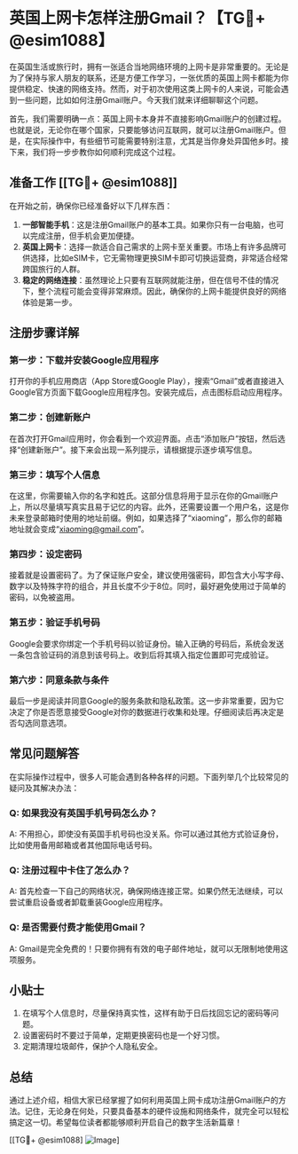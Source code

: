 # 英国上网卡怎样注册Gmail？【TG💪+ @esim1088】

在英国生活或旅行时，拥有一张适合当地网络环境的上网卡是非常重要的。无论是为了保持与家人朋友的联系，还是方便工作学习，一张优质的英国上网卡都能为你提供稳定、快速的网络支持。然而，对于初次使用这类上网卡的人来说，可能会遇到一些问题，比如如何注册Gmail账户。今天我们就来详细聊聊这个问题。

首先，我们需要明确一点：英国上网卡本身并不直接影响Gmail账户的创建过程。也就是说，无论你在哪个国家，只要能够访问互联网，就可以注册Gmail账户。但是，在实际操作中，有些细节可能需要特别注意，尤其是当你身处异国他乡时。接下来，我们将一步步教你如何顺利完成这个过程。

## 准备工作 [[TG💪+ @esim1088]]

在开始之前，确保你已经准备好以下几样东西：

1. **一部智能手机**：这是注册Gmail账户的基本工具。如果你只有一台电脑，也可以完成注册，但手机会更加便捷。
2. **英国上网卡**：选择一款适合自己需求的上网卡至关重要。市场上有许多品牌可供选择，比如eSIM卡，它无需物理更换SIM卡即可切换运营商，非常适合经常跨国旅行的人群。
3. **稳定的网络连接**：虽然理论上只要有互联网就能注册，但在信号不佳的情况下，整个流程可能会变得非常麻烦。因此，确保你的上网卡能提供良好的网络体验是第一步。

## 注册步骤详解

### 第一步：下载并安装Google应用程序

打开你的手机应用商店（App Store或Google Play），搜索“Gmail”或者直接进入Google官方页面下载Google应用程序包。安装完成后，点击图标启动应用程序。

### 第二步：创建新账户

在首次打开Gmail应用时，你会看到一个欢迎界面。点击“添加账户”按钮，然后选择“创建新账户”。接下来会出现一系列提示，请根据提示逐步填写信息。

### 第三步：填写个人信息

在这里，你需要输入你的名字和姓氏。这部分信息将用于显示在你的Gmail账户上，所以尽量填写真实且易于记忆的内容。此外，还需要设置一个用户名，这是你未来登录邮箱时使用的地址前缀。例如，如果选择了“xiaoming”，那么你的邮箱地址就会变成“xiaoming@gmail.com”。

### 第四步：设定密码

接着就是设置密码了。为了保证账户安全，建议使用强密码，即包含大小写字母、数字以及特殊字符的组合，并且长度不少于8位。同时，最好避免使用过于简单的密码，以免被盗用。

### 第五步：验证手机号码

Google会要求你绑定一个手机号码以验证身份。输入正确的号码后，系统会发送一条包含验证码的消息到该号码上。收到后将其填入指定位置即可完成验证。

### 第六步：同意条款与条件

最后一步是阅读并同意Google的服务条款和隐私政策。这一步非常重要，因为它决定了你是否愿意接受Google对你的数据进行收集和处理。仔细阅读后再决定是否勾选同意选项。

## 常见问题解答

在实际操作过程中，很多人可能会遇到各种各样的问题。下面列举几个比较常见的疑问及其解决办法：

### Q: 如果我没有英国手机号码怎么办？

A: 不用担心，即使没有英国手机号码也没关系。你可以通过其他方式验证身份，比如使用备用邮箱或者其他国际电话号码。

### Q: 注册过程中卡住了怎么办？

A: 首先检查一下自己的网络状况，确保网络连接正常。如果仍然无法继续，可以尝试重启设备或者卸载重装Google应用程序。

### Q: 是否需要付费才能使用Gmail？

A: Gmail是完全免费的！只要你拥有有效的电子邮件地址，就可以无限制地使用这项服务。

## 小贴士

1. 在填写个人信息时，尽量保持真实性，这样有助于日后找回忘记的密码等问题。
2. 设置密码时不要过于简单，定期更换密码也是一个好习惯。
3. 定期清理垃圾邮件，保护个人隐私安全。

## 总结

通过上述介绍，相信大家已经掌握了如何利用英国上网卡成功注册Gmail账户的方法。记住，无论身在何处，只要具备基本的硬件设施和网络条件，就完全可以轻松搞定这一切。希望每位读者都能够顺利开启自己的数字生活新篇章！

[[TG💪+ @esim1088] ![Image](https://i.postimg.cc/4NQfJmqS/Snipaste-2025-05-13-00-14-12.png)]